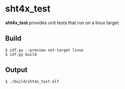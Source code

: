 # sht4x_test

**sht4x_test** provides unit tests that run on a linux target.

## Build

    $ idf.py --preview set-target linux
    $ idf.py build

## Output

    $ ./build/sht4x_test.elf
